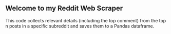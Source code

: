 ## Welcome to my Reddit Web Scraper

This code collects relevant details (including the top comment) from the top n posts in a specific subreddit and saves them to a Pandas dataframe.
